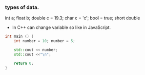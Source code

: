 ### types of data.
int a;
float b; 
double c = 19.3;
char c = 'c'; 
bool = true;
short
double

* In C++ can change variable so like in JavaScript.

```C++
int main () {
	int number = 10; number = 5;

	std::cout << number;
	std::cout <<"\n";

	return 0;
}
```